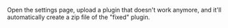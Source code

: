 Open the settings page, upload a plugin that doesn't work anymore, and it'll automatically create a zip file of the "fixed" plugin.
